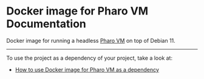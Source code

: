 # Docker image for Pharo VM Documentation

Docker image for running a headless [Pharo VM](https://github.com/pharo-project/opensmalltalk-vm)
on top of Debian 11.

---

To use the project as a dependency of your project, take a look at:

- [How to use Docker image for Pharo VM as a dependency](how-to-guides/how-to-use-as-dependency.md)
